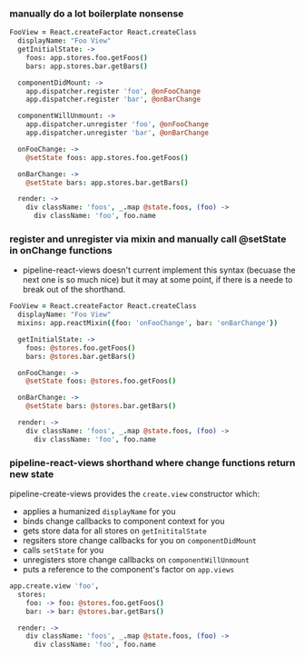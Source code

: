 ### manually do a lot boilerplate nonsense

```coffee
FooView = React.createFactor React.createClass
  displayName: "Foo View"
  getInitialState: ->
    foos: app.stores.foo.getFoos()
    bars: app.stores.bar.getBars()

  componentDidMount: ->
    app.dispatcher.register 'foo', @onFooChange
    app.dispatcher.register 'bar', @onBarChange

  componentWillUnmount: ->
    app.dispatcher.unregister 'foo', @onFooChange
    app.dispatcher.unregister 'bar', @onBarChange

  onFooChange: ->
    @setState foos: app.stores.foo.getFoos()

  onBarChange: ->
    @setState bars: app.stores.bar.getBars()

  render: ->
    div className: 'foos', _.map @state.foos, (foo) -> 
      div className: 'foo', foo.name
```

### register and unregister via mixin and manually call @setState in onChange functions

* pipeline-react-views doesn't current implement this syntax (becuase the next one is so much nice) but it may at some point, if there is a neede to break out of the shorthand.  

```coffee
FooView = React.createFactor React.createClass
  displayName: "Foo View"
  mixins: app.reactMixin({foo: 'onFooChange', bar: 'onBarChange'})

  getInitialState: ->
    foos: @stores.foo.getFoos()
    bars: @stores.bar.getBars()

  onFooChange: ->
    @setState foos: @stores.foo.getFoos()

  onBarChange: ->
    @setState bars: @stores.bar.getBars()

  render: ->
    div className: 'foos', _.map @state.foos, (foo) -> 
      div className: 'foo', foo.name
```

### pipeline-react-views shorthand where change functions return new state

pipeline-create-views provides the `create.view` constructor which: 
  * applies a humanized `displayName` for you
  * binds change callbacks to component context for you
  * gets store data for all stores on `getInititalState`
  * regsiters store change callbacks for you on `componentDidMount`
  * calls `setState` for you
  * unregisters store change callbacks on `componentWillUnmount`
  * puts a reference to the component's factor on `app.views`

```coffee
app.create.view 'foo',
  stores:
    foo: -> foo: @stores.foo.getFoos()
    bar: -> bar: @stores.bar.getBars()

  render: ->
    div className: 'foos', _.map @state.foos, (foo) -> 
      div className: 'foo', foo.name
```

